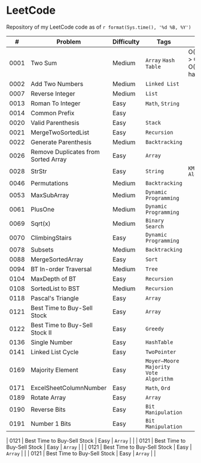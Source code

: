 # LeetCode
Repository of my LeetCode code as of `r format(Sys.time(), '%d %B, %Y')`

| # | Problem | Difficulty | Tags | Note |
| :---: | ---- | ---- | ---- | ----- |
| 0001 | Two Sum | Medium | `Array` `Hash Table`  | O(N^2) -> O(N) + O(N) hashtable | 
| 0002 | Add Two Numbers  | Medium | `Linked List`  | | 
| 0007 | Reverse Integer  | Medium | `List`  | | 
| 0013 | Roman To Integer | Easy | `Math`, `String`  | | 
| 0014 | Common Prefix    | Easy | | | 
| 0020 | Valid Parenthesis| Easy | `Stack`  | | 
| 0021 | MergeTwoSortedList | Easy | `Recursion`  | | 
| 0022 | Generate Parenthesis | Medium | `Backtracking`  | | 
| 0026 |Remove Duplicates from Sorted Array| Easy | `Array` | |
| 0028 | StrStr | Easy | `String` | `KMP Algorithm` | | 
| 0046 | Permutations | Medium | `Backtracking` | |
| 0053 | MaxSubArray | Medium | `Dynamic Programming` | |
| 0061 | PlusOne | Medium | `Dynamic Programming` | |
| 0069 | Sqrt(x) | Medium | `Binary Search` | |
| 0070 | ClimbingStairs | Easy | `Dynamic Programming` | |
| 0078 | Subsets | Medium | `Backtracking` | |
| 0088 | MergeSortedArray | Easy | `Sort` | |
| 0094 | BT In-order Traversal | Medium | `Tree` | |
| 0104 | MaxDepth of BT | Easy | `Recursion` | |
| 0108 | SortedList to BST | Medium | `Recursion` | |
| 0118 | Pascal's Triangle | Easy | `Array` | |
| 0121 | Best Time to Buy-Sell Stock | Easy | `Array` | |
| 0122 | Best Time to Buy-Sell Stock II | Easy | `Greedy` | |
| 0136 | Single Number | Easy | `HashTable` | |
| 0141 | Linked List Cycle | Easy | `TwoPointer` | |
| 0169 | Majority Element | Easy | `Moyer–Moore Majority Vote Algorithm` | |
| 0171 | ExcelSheetColumnNumber | Easy | `Math`, `Ord` | |
| 0189 | Rotate Array | Easy | `Array` | |
| 0190 | Reverse Bits | Easy | `Bit Manipulation` | |
| 0191 | Number 1 Bits | Easy | `Bit Manipulation` | |

| 0121 | Best Time to Buy-Sell Stock | Easy | `Array` | |
| 0121 | Best Time to Buy-Sell Stock | Easy | `Array` | |
| 0121 | Best Time to Buy-Sell Stock | Easy | `Array` | |
| 0121 | Best Time to Buy-Sell Stock | Easy | `Array` | |
